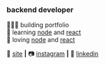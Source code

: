 ### backend developer

👨🏼‍💻 building portfolio  
🧠 learning [node][node] and [react][react]    
💜 loving [node][node] and [react][react]  

🏡 [site][site] **|** 
📷 [instagram][instagram] **|** 
👔 [linkedin][linkedin]

[react]: http://reactjs.org
[node]: https://nodejs.org/en/
[instagram]: https://www.instagram.com/charlesagra
[linkedin]: https://www.linkedin.com/in/charles-agra-1b838a105/
[pontaltech]: https://www.pontaltech.com.br/
[site]: https://charlesagra.vercel.app/


